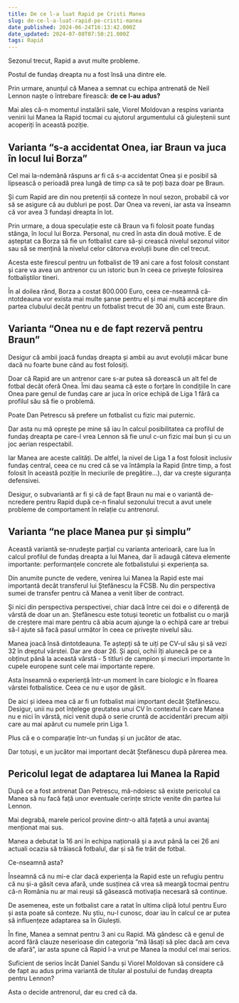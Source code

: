 ```yaml
---
title: De ce l-a luat Rapid pe Cristi Manea
slug: de-ce-l-a-luat-rapid-pe-cristi-manea
date_published: 2024-06-24T16:13:42.000Z
date_updated: 2024-07-08T07:50:21.000Z
tags: Rapid
---
```


Sezonul trecut, Rapid a avut multe probleme. 

Postul de fundaș dreapta nu a fost însă una dintre ele.

Prin urmare, anunțul că Manea a semnat cu echipa antrenată de Neil Lennon naște o întrebare firească: **de ce l-au adus?**

Mai ales că-n momentul instalării sale, Viorel Moldovan a respins varianta venirii lui Manea la Rapid tocmai cu ajutorul argumentului că giuleștenii sunt acoperiți în această poziție.

## Varianta “s-a accidentat Onea, iar Braun va juca în locul lui Borza”

Cel mai la-ndemână răspuns ar fi că s-a accidentat Onea și e posibil să lipsească o perioadă prea lungă de timp ca să te poți baza doar pe Braun.

Și cum Rapid are din nou pretenții să conteze în noul sezon, probabil că vor să se asigure că au dubluri pe post. Dar Onea va reveni, iar asta va înseamn că vor avea 3 fundași dreapta în lot.

Prin urmare, a doua speculație este că Braun va fi folosit poate fundaș stânga, în locul lui Borza. Personal, nu cred în asta din două motive. E de așteptat ca Borza să fie un fotbalist care să-și crească nivelul sezonul viitor sau să se mențină la nivelul celor câtorva evoluții bune din cel trecut.

Acesta este firescul pentru un fotbalist de 19 ani care a fost folosit constant și care va avea un antrenor cu un istoric bun în ceea ce privește folosirea fotbaliștilor tineri.

În al doilea rând, Borza a costat 800.000 Euro, ceea ce-nseamnă că-ntotdeauna vor exista mai multe șanse pentru el și mai multă acceptare din partea clubului decât pentru un fotbalist trecut de 30 ani, cum este Braun.

## Varianta “Onea nu e de fapt rezervă pentru Braun”

Desigur că ambii joacă fundaș dreapta și ambii au avut evoluții măcar bune dacă nu foarte bune când au fost folosiți.

Doar că Rapid are un antrenor care s-ar putea să dorească un alt fel de fotbal decât oferă Onea. Îmi dau seama că este o forțare în condițiile în care Onea pare genul de fundaș care ar juca în orice echipă de Liga 1 fără ca profilul său să fie o problemă.

Poate Dan Petrescu să prefere un fotbalist cu fizic mai puternic.

Dar asta nu mă oprește pe mine să iau în calcul posibilitatea ca profilul de fundaș dreapta pe care-l vrea Lennon să fie unul c-un fizic mai bun și cu un joc aerian respectabil.

Iar Manea are aceste calități. De altfel, la nivel de Liga 1 a fost folosit inclusiv fundaș central, ceea ce nu cred că se va întâmpla la Rapid (între timp, a fost folosit în această poziție în meciurile de pregătire...), dar va crește siguranța defensivei.

Desigur, o subvariantă ar fi și că de fapt Braun nu mai e o variantă de-ncredere pentru Rapid după ce-n finalul sezonului trecut a avut unele probleme de comportament în relație cu antrenorul.

## Varianta “ne place Manea pur și simplu”

Această variantă se-nrudește parțial cu varianta anterioară, care lua în calcul profilul de fundaș dreapta a lui Manea, dar îi adaugă câteva elemente importante: performanțele concrete ale fotbalistului și experiența sa.

Din anumite puncte de vedere, venirea lui Manea la Rapid este mai importantă decât transferul lui Ștefănescu la FCSB. Nu din perspectiva sumei de transfer pentru că Manea a venit liber de contract.

Și nici din perspectiva perspectivei, chiar dacă între cei doi e o diferență de vârstă de doar un an. Ștefănescu este totuși teoretic un fotbalist cu o marjă de creștere mai mare pentru că abia acum ajunge la o echipă care ar trebui să-l ajute să facă pasul următor în ceea ce privește nivelul său.

Manea joacă însă dintotdeauna. Te aștepți să te uiți pe CV-ul său și să vezi 32 în dreptul vârstei. Dar are doar 26. Și apoi, ochii îți alunecă pe ce a obținut până la această vârstă - 5 titluri de campion și meciuri importante în cupele europene sunt cele mai importante repere.

Asta înseamnă o experiență într-un moment în care biologic e în floarea vârstei fotbalistice. Ceea ce nu e ușor de găsit.

De aici și ideea mea că ar fi un fotbalist mai important decât Ștefănescu. Desigur, unii nu pot înțelege greutatea unui CV în contextul în care Manea nu e nici în vârstă, nici venit după o serie cruntă de accidentări precum alții care au mai apărut cu numele prin Liga 1.

Plus că e o comparație într-un fundaș și un jucător de atac.

Dar totuși, e un jucător mai important decât Ștefănescu după părerea mea. 

## Pericolul legat de adaptarea lui Manea la Rapid

După ce a fost antrenat Dan Petrescu, mă-ndoiesc să existe pericolul ca Manea să nu facă față unor eventuale cerințe stricte venite din partea lui Lennon.

Mai degrabă, marele pericol provine dintr-o altă fațetă a unui avantaj menționat mai sus.

Manea a debutat la 16 ani în echipa națională și a avut până la cei 26 ani actuali ocazia să trăiască fotbalul, dar și să fie trăit de fotbal.

Ce-nseamnă asta?

Înseamnă că nu mi-e clar dacă experiența la Rapid este un refugiu pentru că nu și-a găsit ceva afară, unde susținea că vrea să meargă tocmai pentru că-n România nu ar mai reuși să găsească motivația necesară să continue.

De asemenea, este un fotbalist care a ratat în ultima clipă lotul pentru Euro și asta poate să conteze. Nu știu, nu-l cunosc, doar iau în calcul ce ar putea să influențeze adaptarea sa în Giulești.

În fine, Manea a semnat pentru 3 ani cu Rapid. Mă gândesc că e genul de acord fără clauze neserioase din categoria “mă lăsați să plec dacă am ceva de afară”, iar asta spune că Rapid l-a vrut pe Manea la modul cel mai serios.

Suficient de serios încât Daniel Sandu și Viorel Moldovan să considere că de fapt au adus prima variantă de titular al postului de fundaș dreapta pentru Lennon?

Asta o decide antrenorul, dar eu cred că da.
